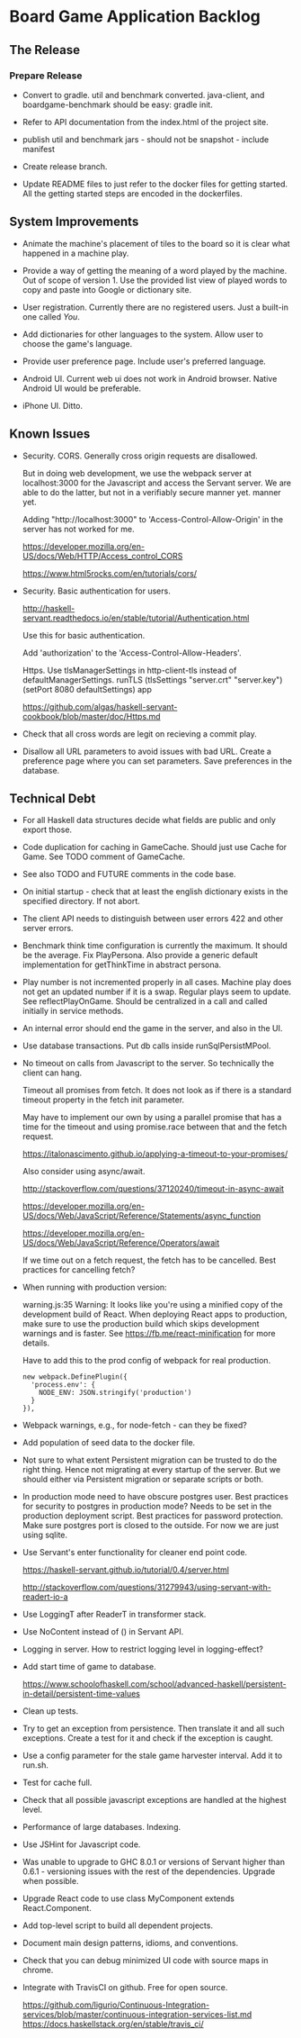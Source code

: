 
# Board Game Application Backlog

## The Release

### Prepare Release

- Convert to gradle. util and benchmark converted. java-client,
  and boardgame-benchmark should be easy: gradle init.

- Refer to API documentation from the index.html of the project site.

- publish util and benchmark jars - should not be snapshot - include manifest

- Create release branch.

- Update README files to just refer to the docker files for getting started.
  All the getting started steps are encoded in the dockerfiles.

## System Improvements

- Animate the machine's placement of tiles to the board so it is clear what
  happened in a machine play.

- Provide a way of getting the meaning of a word played by the machine.
  Out of scope of version 1. Use the provided list view of played words to 
  copy and paste into Google or dictionary site.

- User registration. Currently there are no registered users. Just a built-in
  one called _You_.

- Add dictionaries for other languages to the system. Allow user to 
  choose the game's language.

- Provide user preference page. Include user's preferred language.

- Android UI. Current web ui does not work in Android browser.
  Native Android UI would be preferable.

- iPhone UI. Ditto.

## Known Issues

- Security. CORS. Generally cross origin requests are disallowed. 

  But in doing web development, we use the webpack server at localhost:3000 for
  the Javascript and access the Servant server.  We are able to do the latter,
  but not in a verifiably secure manner yet.  manner yet.

  Adding "http://localhost:3000" to 'Access-Control-Allow-Origin' in the server
  has not worked for me.

  https://developer.mozilla.org/en-US/docs/Web/HTTP/Access_control_CORS

  https://www.html5rocks.com/en/tutorials/cors/

- Security. Basic authentication for users. 

  http://haskell-servant.readthedocs.io/en/stable/tutorial/Authentication.html

  Use this for basic authentication. 
  
  Add 'authorization' to the 'Access-Control-Allow-Headers'.

  Https. Use tlsManagerSettings in http-client-tls instead of defaultManagerSettings.
  runTLS (tlsSettings "server.crt" "server.key") (setPort 8080 defaultSettings) app

  https://github.com/algas/haskell-servant-cookbook/blob/master/doc/Https.md

- Check that all cross words are legit on recieving a commit play.

- Disallow all URL parameters to avoid issues with bad URL.
  Create a preference page where you can set parameters.
  Save preferences in the database.

## Technical Debt

- For all Haskell data structures decide what fields are public and only export those.

- Code duplication for caching in GameCache. Should just use Cache for Game. See TODO
  comment of GameCache.

- See also TODO and FUTURE comments in the code base.

- On initial startup - check that at least the english dictionary exists in the 
  specified directory. If not abort.

- The client API needs to distinguish between user errors 422
  and other server errors.

- Benchmark think time configuration is currently the maximum. It should be
  the average. Fix PlayPersona. Also provide a generic default implementation
  for getThinkTime in abstract persona.

- Play number is not incremented properly in all cases.  Machine play does not
  get an updated number if it is a swap. Regular plays seem to update. See
  reflectPlayOnGame. Should be centralized in a call and called initially in
  service methods.

- An internal error should end the game in the server, and also in the UI.

- Use database transactions. Put db calls inside runSqlPersistMPool.

- No timeout on calls from Javascript to the server. So technically
  the client can hang.

  Timeout all promises from fetch. It does not look as if there is a 
  standard timeout property in the fetch init parameter. 

  May have to implement our own by using a parallel promise that has a time for
  the timeout and using promise.race between that and the fetch request. 

  https://italonascimento.github.io/applying-a-timeout-to-your-promises/ 

  Also consider using async/await.

  http://stackoverflow.com/questions/37120240/timeout-in-async-await

  https://developer.mozilla.org/en-US/docs/Web/JavaScript/Reference/Statements/async_function

  https://developer.mozilla.org/en-US/docs/Web/JavaScript/Reference/Operators/await

  If we time out on a fetch request, the fetch has to be cancelled. 
  Best practices for cancelling fetch?

- When running with production version:

  warning.js:35 Warning: It looks like you're using a minified copy of the
  development build of React. When deploying React apps to production, make sure
  to use the production build which skips development warnings and is faster.
  See https://fb.me/react-minification for more details.

  Have to add this to the prod config of webpack for real production.

  ```
  new webpack.DefinePlugin({
    'process.env': {
      NODE_ENV: JSON.stringify('production')
    }
  }),
  ```
- Webpack warnings, e.g., for node-fetch - can they be fixed?

- Add population of seed data to the docker file.

- Not sure to what extent Persistent migration can be trusted to do the right
  thing. Hence not migrating at every startup of the server. But we should
  either via Persistent migration or separate scripts or both.

- In production mode need to have obscure postgres user. Best practices for security
  to postgres in production mode? Needs to be set in the production deployment
  script. Best practices for password protection. Make sure postgres port is 
  closed to the outside. For now we are just using sqlite.

- Use Servant's enter functionality for cleaner end point code.

    https://haskell-servant.github.io/tutorial/0.4/server.html

    http://stackoverflow.com/questions/31279943/using-servant-with-readert-io-a

- Use LoggingT after ReaderT in transformer stack.

- Use NoContent instead of () in Servant API.

- Logging in server. How to restrict logging level in logging-effect?

- Add start time of game to database.

  https://www.schoolofhaskell.com/school/advanced-haskell/persistent-in-detail/persistent-time-values

- Clean up tests.

- Try to get an exception from persistence. Then translate it and all such exceptions.
  Create a test for it and check if the exception is caught.

- Use a config parameter for the stale game harvester interval. Add it to run.sh.

- Test for cache full.

- Check that all possible javascript exceptions are handled at 
  the highest level.

- Performance of large databases. Indexing. 

- Use JSHint for Javascript code.

- Was unable to upgrade to GHC 8.0.1 or versions of Servant higher than 0.6.1 - 
  versioning issues with the rest of the dependencies. Upgrade when possible.

- Upgrade React code to use class MyComponent extends React.Component.

- Add top-level script to build all dependent projects.

- Document main design patterns, idioms, and conventions.

- Check that you can debug minimized UI code with source maps in chrome.

- Integrate with TravisCI on github. Free for open source.

  https://github.com/ligurio/Continuous-Integration-services/blob/master/continuous-integration-services-list.md
  https://docs.haskellstack.org/en/stable/travis_ci/

